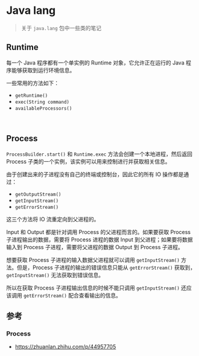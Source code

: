 # Java lang

> 关于 `java.lang` 包中一些类的笔记



## Runtime

每一个 Java 程序都有一个单实例的 Runtime 对象，它允许正在运行的 Java 程序能够获取到运行环境信息。

一些常用的方法如下：

* `getRuntime()`
* `exec(String command)`
* `availableProcessors()`

<br />

## Process

`ProcessBuilder.start()` 和 `Runtime.exec` 方法会创建一个本地进程，然后返回 Process 子类的一个实例，该实例可以用来控制进行并获取相关信息。

由于创建出来的子进程没有自己的终端或控制台，因此它的所有 IO 操作都是通过：

* `getOutputStream()`
* `getInputStream()`
* `getErrorStream()`

这三个方法将 IO 流重定向到父进程的。

Input 和 Output 都是针对调用 Process 的父进程而言的。如果要获取 Process 子进程输出的数据，需要将 Process 进程的数据 Input 到父进程；如果要将数据输入到 Process 子进程，需要将父进程的数据 Output 到 Process 子进程。



想要获取 Process 子进程的输入数据父进程就可以调用 `getInputStream()` 方法。但是，Process 子进程的输出的错误信息只能从 `getErrorStream()` 获取到，`getInputStream()`  无法获取到错误信息。

所以在获取 Process 子进程输出信息的时候不能只调用 `getInputStream()` 还应该调用 `getErrorStream()` 配合查看输出的信息。





## 参考

### Process

* https://zhuanlan.zhihu.com/p/44957705